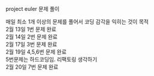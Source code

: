 project euler 문제 풀이

매일 최소 1개 이상의 문제를 풀어서 코딩 감각을 익히는 것이 목적<br>
2월 13일 1번 문제 완료<br>
2월 14일 2번 문제 완료<br>
2월 17일 3번 문제 완료<br>
2월 19일 4,5,6번 문제 완료<br> 5번문제는 하드코딩임. 리팩토링 생각하기<br>
2월 20일 7번 문제 완료<br>